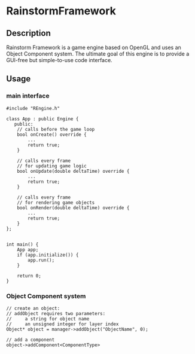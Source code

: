 # RainstormFramework

## Description
Rainstorm Framework is a game engine based on OpenGL and uses an Object Component system. The ultimate goal of this engine is to provide a GUI-free but simple-to-use code interface.

## Usage
### main interface
```
#include "REngine.h"

class App : public Engine {
   public:
    // calls before the game loop
    bool onCreate() override {
        ...
        return true;
    }

    // calls every frame 
    // for updating game logic
    bool onUpdate(double deltaTime) override {
        ...
        return true;
    }

    // calls every frame
    // for rendering game objects
    bool onRender(double deltaTime) override {
        ...
        return true;
    }
};


int main() {
    App app;
    if (app.initialize()) {
        app.run();
    }

    return 0;
}
```
### Object Component system
```
// create an object:
// addObject requires two parameters:
//     a string for object name
//     an unsigned integer for layer index
Object* object = manager->addObject("ObjectName", 0);

// add a component
object->addComponent<ComponentType>
```